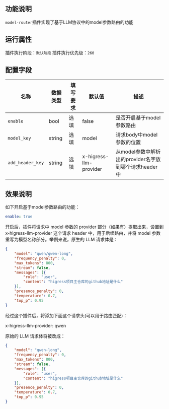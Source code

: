 ## 功能说明
`model-router`插件实现了基于LLM协议中的model参数路由的功能

## 运行属性

插件执行阶段：`默认阶段`
插件执行优先级：`260`

## 配置字段

| 名称             | 数据类型        | 填写要求                | 默认值                 | 描述                                                  |
| -----------      | --------------- | ----------------------- | ------                 | -------------------------------------------           |
| `enable`         | bool            | 选填                    | false                  | 是否开启基于model参数路由                             |
| `model_key`      | string          | 选填                    | model                  | 请求body中model参数的位置                             |
| `add_header_key` | string          | 选填                    | x-higress-llm-provider | 从model参数中解析出的provider名字放到哪个请求header中 |


## 效果说明

如下开启基于model参数路由的功能：

```yaml
enable: true
```

开启后，插件将请求中 model 参数的 provider 部分（如果有）提取出来，设置到 x-higress-llm-provider 这个请求 header 中，用于后续路由，并将 model 参数重写为模型名称部分。举例来说，原生的 LLM 请求体是：

```json
{
    "model": "qwen/qwen-long",
    "frequency_penalty": 0,
    "max_tokens": 800,
    "stream": false,
    "messages": [{
        "role": "user",
        "content": "higress项目主仓库的github地址是什么"
    }],
    "presence_penalty": 0,
    "temperature": 0.7,
    "top_p": 0.95
}
```

经过这个插件后，将添加下面这个请求头(可以用于路由匹配)：

x-higress-llm-provider: qwen

原始的 LLM 请求体将被改成：

```json
{
    "model": "qwen-long",
    "frequency_penalty": 0,
    "max_tokens": 800,
    "stream": false,
    "messages": [{
        "role": "user",
        "content": "higress项目主仓库的github地址是什么"
    }],
    "presence_penalty": 0,
    "temperature": 0.7,
    "top_p": 0.95
}
```
